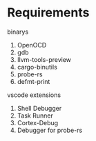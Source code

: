 # Requirements

binarys

1. OpenOCD
2. gdb
3. llvm-tools-preview
4. cargo-binutils
5. probe-rs
6. defmt-print

vscode extensions

1. Shell Debugger
2. Task Runner
3. Cortex-Debug
4. Debugger for probe-rs
